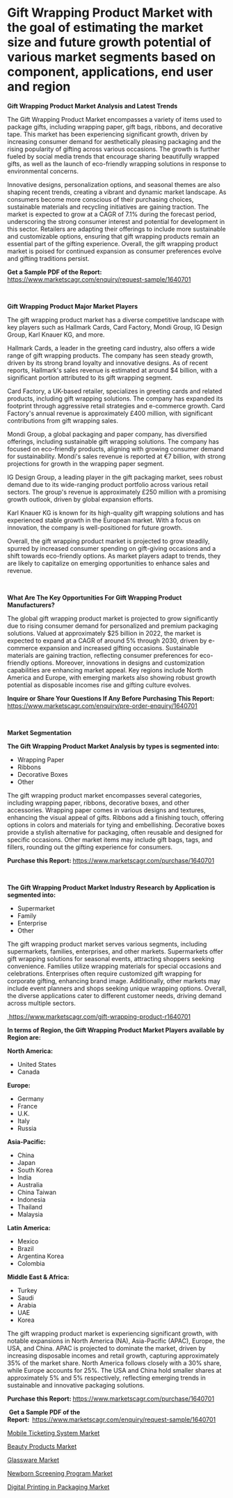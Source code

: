<p><h1>Gift Wrapping Product Market with the goal of estimating the market size and future growth potential of various market segments based on component, applications, end user and region</h1></p><p><strong>Gift Wrapping Product Market Analysis and Latest Trends</strong></p>
<p><p>The Gift Wrapping Product Market encompasses a variety of items used to package gifts, including wrapping paper, gift bags, ribbons, and decorative tape. This market has been experiencing significant growth, driven by increasing consumer demand for aesthetically pleasing packaging and the rising popularity of gifting across various occasions. The growth is further fueled by social media trends that encourage sharing beautifully wrapped gifts, as well as the launch of eco-friendly wrapping solutions in response to environmental concerns. </p><p>Innovative designs, personalization options, and seasonal themes are also shaping recent trends, creating a vibrant and dynamic market landscape. As consumers become more conscious of their purchasing choices, sustainable materials and recycling initiatives are gaining traction. The market is expected to grow at a CAGR of 7.1% during the forecast period, underscoring the strong consumer interest and potential for development in this sector. Retailers are adapting their offerings to include more sustainable and customizable options, ensuring that gift wrapping products remain an essential part of the gifting experience. Overall, the gift wrapping product market is poised for continued expansion as consumer preferences evolve and gifting traditions persist.</p></p>
<p><strong>Get a Sample PDF of the Report:&nbsp;</strong> <a href="https://www.marketscagr.com/enquiry/request-sample/1640701?utm_campaign=1259&utm_medium=2&utm_source=Github&utm_content=ia&utm_term=25092024&utm_id=gift-wrapping-product">https://www.marketscagr.com/enquiry/request-sample/1640701</a></p>
<p>&nbsp;</p>
<p><strong>Gift Wrapping Product Major Market Players</strong></p>
<p><p>The gift wrapping product market has a diverse competitive landscape with key players such as Hallmark Cards, Card Factory, Mondi Group, IG Design Group, Karl Knauer KG, and more. </p><p>Hallmark Cards, a leader in the greeting card industry, also offers a wide range of gift wrapping products. The company has seen steady growth, driven by its strong brand loyalty and innovative designs. As of recent reports, Hallmark's sales revenue is estimated at around $4 billion, with a significant portion attributed to its gift wrapping segment.</p><p>Card Factory, a UK-based retailer, specializes in greeting cards and related products, including gift wrapping solutions. The company has expanded its footprint through aggressive retail strategies and e-commerce growth. Card Factory's annual revenue is approximately £400 million, with significant contributions from gift wrapping sales.</p><p>Mondi Group, a global packaging and paper company, has diversified offerings, including sustainable gift wrapping solutions. The company has focused on eco-friendly products, aligning with growing consumer demand for sustainability. Mondi's sales revenue is reported at €7 billion, with strong projections for growth in the wrapping paper segment.</p><p>IG Design Group, a leading player in the gift packaging market, sees robust demand due to its wide-ranging product portfolio across various retail sectors. The group's revenue is approximately £250 million with a promising growth outlook, driven by global expansion efforts.</p><p>Karl Knauer KG is known for its high-quality gift wrapping solutions and has experienced stable growth in the European market. With a focus on innovation, the company is well-positioned for future growth.</p><p>Overall, the gift wrapping product market is projected to grow steadily, spurred by increased consumer spending on gift-giving occasions and a shift towards eco-friendly options. As market players adapt to trends, they are likely to capitalize on emerging opportunities to enhance sales and revenue.</p></p>
<p>&nbsp;</p>
<p><strong>What Are The Key Opportunities For Gift Wrapping Product Manufacturers?</strong></p>
<p><p>The global gift wrapping product market is projected to grow significantly due to rising consumer demand for personalized and premium packaging solutions. Valued at approximately $25 billion in 2022, the market is expected to expand at a CAGR of around 5% through 2030, driven by e-commerce expansion and increased gifting occasions. Sustainable materials are gaining traction, reflecting consumer preferences for eco-friendly options. Moreover, innovations in designs and customization capabilities are enhancing market appeal. Key regions include North America and Europe, with emerging markets also showing robust growth potential as disposable incomes rise and gifting culture evolves.</p></p>
<p><strong>Inquire or Share Your Questions If Any Before Purchasing This Report:</strong> <a href="https://www.marketscagr.com/enquiry/pre-order-enquiry/1640701?utm_campaign=1259&utm_medium=2&utm_source=Github&utm_content=ia&utm_term=25092024&utm_id=gift-wrapping-product">https://www.marketscagr.com/enquiry/pre-order-enquiry/1640701</a></p>
<p>&nbsp;</p>
<p><strong>Market Segmentation</strong></p>
<p><strong>The Gift Wrapping Product Market Analysis by types is segmented into:</strong></p>
<p><ul><li>Wrapping Paper</li><li>Ribbons</li><li>Decorative Boxes</li><li>Other</li></ul></p>
<p><p>The gift wrapping product market encompasses several categories, including wrapping paper, ribbons, decorative boxes, and other accessories. Wrapping paper comes in various designs and textures, enhancing the visual appeal of gifts. Ribbons add a finishing touch, offering options in colors and materials for tying and embellishing. Decorative boxes provide a stylish alternative for packaging, often reusable and designed for specific occasions. Other market items may include gift bags, tags, and fillers, rounding out the gifting experience for consumers.</p></p>
<p><strong>Purchase this Report:&nbsp;</strong><a href="https://www.marketscagr.com/purchase/1640701?utm_campaign=1259&utm_medium=2&utm_source=Github&utm_content=ia&utm_term=25092024&utm_id=gift-wrapping-product">https://www.marketscagr.com/purchase/1640701</a></p>
<p>&nbsp;</p>
<p><strong>The Gift Wrapping Product Market Industry Research by Application is segmented into:</strong></p>
<p><ul><li>Supermarket</li><li>Family</li><li>Enterprise</li><li>Other</li></ul></p>
<p><p>The gift wrapping product market serves various segments, including supermarkets, families, enterprises, and other markets. Supermarkets offer gift wrapping solutions for seasonal events, attracting shoppers seeking convenience. Families utilize wrapping materials for special occasions and celebrations. Enterprises often require customized gift wrapping for corporate gifting, enhancing brand image. Additionally, other markets may include event planners and shops seeking unique wrapping options. Overall, the diverse applications cater to different customer needs, driving demand across multiple sectors.</p></p>
<p><a href="https://www.marketscagr.com/gift-wrapping-product-r1640701?utm_campaign=1259&utm_medium=2&utm_source=Github&utm_content=ia&utm_term=25092024&utm_id=gift-wrapping-product">&nbsp;https://www.marketscagr.com/gift-wrapping-product-r1640701</a></p>
<p><strong>In terms of Region, the Gift Wrapping Product Market Players available by Region are:</strong></p>
<p>
    <p> <strong> North America: </strong>
        <ul>
            <li>United States</li>
            <li>Canada</li>
        </ul>
        </p> 
    <p> <strong> Europe: </strong>
        <ul>
            <li>Germany</li>
            <li>France</li>
            <li>U.K.</li>
            <li>Italy</li>
            <li>Russia</li>
        </ul>
        </p> 
    <p> <strong> Asia-Pacific: </strong>
        <ul>
            <li>China</li>
            <li>Japan</li>
            <li>South Korea</li>
            <li>India</li>
            <li>Australia</li>
            <li>China Taiwan</li>
            <li>Indonesia</li>
            <li>Thailand</li>
            <li>Malaysia</li>
        </ul>
        </p> 
    <p> <strong> Latin America: </strong>
        <ul>
            <li>Mexico</li>
            <li>Brazil</li>
            <li>Argentina Korea</li>
            <li>Colombia</li>
        </ul>
        </p> 
    <p> <strong> Middle East & Africa: </strong>
        <ul>
            <li>Turkey</li>
            <li>Saudi</li>
            <li>Arabia</li>
            <li>UAE</li>
            <li>Korea</li>
        </ul>
    </p>
    </p>
<p><p>The gift wrapping product market is experiencing significant growth, with notable expansions in North America (NA), Asia-Pacific (APAC), Europe, the USA, and China. APAC is projected to dominate the market, driven by increasing disposable incomes and retail growth, capturing approximately 35% of the market share. North America follows closely with a 30% share, while Europe accounts for 25%. The USA and China hold smaller shares at approximately 5% and 5% respectively, reflecting emerging trends in sustainable and innovative packaging solutions.</p></p>
<p><strong>Purchase this Report: </strong><a href="https://www.marketscagr.com/purchase/1640701?utm_campaign=1259&utm_medium=2&utm_source=Github&utm_content=ia&utm_term=25092024&utm_id=gift-wrapping-product">https://www.marketscagr.com/purchase/1640701</a></p>
<p>&nbsp;<strong>Get a Sample PDF of the Report:&nbsp;&nbsp;</strong><a href="https://www.marketscagr.com/enquiry/request-sample/1640701?utm_campaign=1259&utm_medium=2&utm_source=Github&utm_content=ia&utm_term=25092024&utm_id=gift-wrapping-product">https://www.marketscagr.com/enquiry/request-sample/1640701</a></p>
<p><strong></strong></p>
<p><p><a href="https://www.linkedin.com/pulse/mobile-ticketing-system-market-share-analysis-growth-trends-vgt3f?utm_campaign=1259&utm_medium=2&utm_source=Github&utm_content=ia&utm_term=25092024&utm_id=gift-wrapping-product">Mobile Ticketing System Market</a></p><p><a href="https://issuu.com/reportprime-2/docs/beauty-products-market-size-2030.pp_c012e1c324adc6?utm_campaign=1259&utm_medium=2&utm_source=Github&utm_content=ia&utm_term=25092024&utm_id=gift-wrapping-product">Beauty Products Market</a></p><p><a href="https://issuu.com/reportprime-2/docs/glassware-market-size-2030.pptx_08f30e3231ade8?utm_campaign=1259&utm_medium=2&utm_source=Github&utm_content=ia&utm_term=25092024&utm_id=gift-wrapping-product">Glassware Market</a></p><p><a href="https://www.linkedin.com/pulse/newborn-screening-program-industry-insights-report-vddzf?utm_campaign=1259&utm_medium=2&utm_source=Github&utm_content=ia&utm_term=25092024&utm_id=gift-wrapping-product">Newborn Screening Program Market</a></p><p><a href="https://www.linkedin.com/pulse/exploring-digital-printing-packaging-market-dynamics-global-95tsc?trackingId=3DWPpU04TJSPC%2FVayFN5bA%3D%3D&utm_campaign=1259&utm_medium=2&utm_source=Github&utm_content=ia&utm_term=25092024&utm_id=gift-wrapping-product">Digital Printing in Packaging Market</a></p></p>
